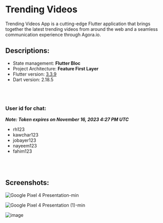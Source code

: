 # Trending Videos

Trending Videos App is a cutting-edge Flutter application that brings together the latest trending videos from around the web and a seamless communication experience through Agora.io.

## Descriptions:

- State management: **Flutter Bloc**
- Project Architecture: **Feature First Layer**
- Flutter version: [3.3.9](https://storage.googleapis.com/flutter_infra_release/releases/stable/windows/flutter_windows_3.3.9-stable.zip)
- Dart version: 2.18.5  

<br><br>

### User id for chat:
***Note: Token expires on November 16, 2023 4:27 PM UTC***

- rh123
- kawchar123
- jobayer123
- nayeem123
- fahim123


<br><br>

## Screenshots:


![Google Pixel 4 Presentation-min](https://github.com/rifathossain82/Trending-Videos/assets/88751768/c1ac33c1-78c1-49ed-ac0c-c9704410fbe8)

![Google Pixel 4 Presentation (1)-min](https://github.com/rifathossain82/Trending-Videos/assets/88751768/8f1a39b9-57ac-4057-9c50-d801260511c0)

![image](https://github.com/rifathossain82/Rifat-s-Dairy/assets/88751768/65872fe1-3431-415e-b6a6-9042b976a2e2)

